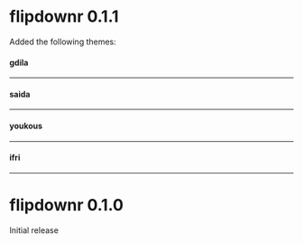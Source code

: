 # flipdownr 0.1.1

Added the following themes: 

#### gdila 
***

#### saida
***

#### youkous 
***

#### ifri
***

# flipdownr 0.1.0

Initial release